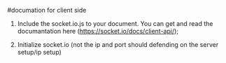 #documation for client side

1. Include the socket.io.js to your document. You can get and read the documantation here (https://socket.io/docs/client-api/);
	<script src="/plugin/Socket/socket.io.js"></script>
2. Initialize socket.io (not the ip and port should defending on the server setup/ip setup)
    <script type="text/javascript">
   		const socket = io('127.0.01:3001', {secure: true, rejectUnauthorized : false});

3. 	Subscribe to the channel (read the bottom for the list of channel and events per channel)

	socket.on("Daisumi-item", function(event){
       	// event (json object)
       	// event.event (string)
       	// event.data (json object)
        console.log('Event Name:', event.event);
        console.log('Event Data:', event.data);
    });

4. List of channels:
	* 	Daisumi-banner
			Events:
				-NewBanner
				-UpdateBanner
				-ArchiveBanner
	* 	Daisumi-bundle
				-NewBundle
				-UpdateBundle
				-ArchiveBundle
	*	Daisumi-category
				-NewCategory
				-UpdateCategory
				-ArchiveCategory
	*	Daisumi-item
				-NewItem
				-UpdateItem
				-ArchiveItem
	*	Daisumi-item-images
				-NewItemImage
				-UpdateItemImage
				-ArchiveItemImage
	*	Daisumi-item-tags
				-NewItemTags
				-UpdateItemTags
				-ArchiveItemTags
	*	Daisumi-video
				-NewVideo
				-UpdateVideo
				-ArchiveVideo
	*	Daisumi-voucher
				-NewVoucher
				-UpdateVoucher
				-ArchiveVoucher
	*	Daisumi-voucher-type
				-NewVoucherType
				-UpdateVoucherType
				-ArchiveVoucherType
	*	Daisumi






